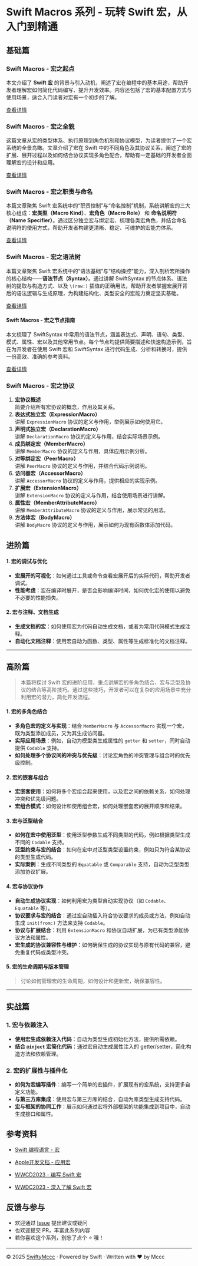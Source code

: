# Swift Macros 系列 - 玩转 Swift 宏，从入门到精通



## 基础篇

### Swift Macros - 宏之起点
本文介绍了 **Swift 宏** 的背景与引入动机，阐述了宏在编程中的基本用途，帮助开发者理解宏如何简化代码编写、提升开发效率。内容还包括了宏的基本配置方式与使用场景，适合入门读者对宏有一个初步的了解。

[查看详情](https://github.com/iAmMccc/SwiftyMccc/blob/main/SwiftMacro/docs/1.宏之起点.md)

### Swift Macros - 宏之全貌
这篇文章从宏的类型体系、执行原理到角色机制和协议模型，为读者提供了一个宏系统的全景鸟瞰。文章介绍了宏在 Swift 中的不同角色及其协议关系，阐述了宏的扩展、展开过程以及如何结合协议实现多角色配合，帮助有一定基础的开发者全面理解宏的设计和应用。

[查看详情](https://github.com/iAmMccc/SwiftyMccc/blob/main/SwiftMacro/docs/2.宏之全貌.md)

### Swift Macros - 宏之职责与命名
本篇文章聚焦 Swift 宏系统中的“职责控制”与“命名控制”机制，系统讲解宏的三大核心组成：**宏类型（Macro Kind）**、**宏角色（Macro Role）** 和 **命名说明符（Name Specifier）**。通过区分独立宏与绑定宏、梳理各类宏角色，并结合命名说明符的使用方式，帮助开发者构建更清晰、稳定、可维护的宏能力体系。

[查看详情](https://github.com/iAmMccc/SwiftyMccc/blob/main/SwiftMacro/docs/3.宏之职责与命名.md)

### Swift Macros - 宏之语法树

本篇文章聚焦 Swift 宏系统中的“语法基础”与“结构操控”能力，深入剖析宏所操作的核心结构——**语法节点（Syntax）**。通过讲解 SwiftSyntax 的节点体系、语法树的提取与构造方式、以及 `\(raw:)` 插值的正确用法，帮助开发者掌握宏展开背后的语法逻辑与生成原理，为构建结构化、类型安全的宏能力奠定坚实基础。

[查看详情](https://github.com/iAmMccc/SwiftyMccc/blob/main/SwiftMacro/docs/4.宏之语法树.md)



#### Swift Macros - 宏之节点指南

本文梳理了 SwiftSyntax 中常用的语法节点，涵盖表达式、声明、语句、类型、模式、属性、宏以及其他常用节点。每个节点均提供简要描述和快速构造示例，旨在为开发者在使用 Swift 宏和 SwiftSyntax 进行代码生成、分析和转换时，提供一份高效、准确的参考资料。

[查看详情](https://github.com/iAmMccc/SwiftyMccc/blob/main/SwiftMacro/docs/5.宏之节点指南.md)



### Swift Macros - 宏之协议

1. **宏协议概述**  
   简要介绍所有宏协议的概念，作用及其关系。  
2. **表达式独立宏（ExpressionMacro）**  
   讲解 `ExpressionMacro` 协议的定义与作用，举例展示如何使用它。  
3. **声明式独立宏（DeclarationMacro）**  
   讲解 `DeclarationMacro` 协议的定义与作用，结合实际场景示例。  
4. **成员绑定宏（MemberMacro）**  
   讲解 `MemberMacro` 协议的定义与作用，具体应用示例分析。  
5. **对等绑定宏（PeerMacro）**  
   讲解 `PeerMacro` 协议的定义与作用，并结合代码示例说明。  
6. **访问器宏（AccessorMacro）**  
   讲解 `AccessorMacro` 协议的定义与作用，提供相应的实现示例。  
7. **扩展宏（ExtensionMacro）**  
   讲解 `ExtensionMacro` 协议的定义与作用，结合使用场景进行讲解。  
8. **属性宏（MemberAttributeMacro）**  
   讲解 `MemberAttributeMacro` 协议的定义与作用，展示常见的用法。  
9. **方法体宏（BodyMacro）**  
   讲解 `BodyMacro` 协议的定义与作用，展示如何为现有函数体添加代码。



## 进阶篇

#### 1. 宏的调试与优化
- **宏展开的可视化**：如何通过工具或命令查看宏展开后的实际代码，帮助开发者调试。  
- **性能考虑**：宏在编译时展开，是否会影响编译时间，如何优化宏的使用以避免不必要的性能损失。

#### 2. 宏与注释、文档生成
- **生成文档的宏**：如何使用宏为代码自动生成文档，或者为常用代码模式生成注释。  
- **自动化文档注释**：使用宏自动为函数、类型、属性等生成标准化的文档注释。

---

## 高阶篇

> 本篇将探讨 Swift 宏的进阶应用，重点讲解宏的多角色结合、宏与泛型及协议的结合等高阶技巧。通过这些技巧，开发者可以在复杂的应用场景中充分利用宏的潜力，简化开发流程。

#### 1. 宏的多角色结合
- **多角色宏的定义与实现**：结合 `MemberMacro` 与 `AccessorMacro` 实现一个宏，既为类型添加成员，又为其生成访问器。  
- **实际应用场景**：例如，自动为模型类生成属性的 `getter` 和 `setter`，同时自动提供 `Codable` 支持。  
- **如何处理多个协议间的冲突与优先级**：讨论宏角色的冲突管理与组合时的优先级控制。

#### 2. 宏的嵌套与组合
- **宏嵌套使用**：如何将多个宏组合起来使用，以及宏之间的依赖关系，如何处理冲突和优先级问题。  
- **宏组合模式**：如何设计和使用组合宏，如何处理嵌套宏的展开顺序和结果。

#### 3. 宏与泛型结合
- **如何在宏中使用泛型**：使用泛型参数生成不同类型的代码，例如根据类型生成不同的 `Codable` 支持。  
- **泛型约束与宏的结合**：如何在宏中对泛型类型设置约束，例如只为符合某协议的类型生成代码。  
- **实际案例**：生成不同类型的 `Equatable` 或 `Comparable` 支持，自动为泛型类型添加协议扩展。

#### 4. 宏与协议协作
- **自动生成协议实现**：如何利用宏为类型自动实现协议（如 `Codable`、`Equatable` 等）。  
- **协议要求与宏的结合**：通过宏自动插入符合协议要求的成员或方法，例如自动生成 `init(from:)` 方法来支持 `Codable`。  
- **协议与扩展结合**：利用 `ExtensionMacro` 和协议自动扩展，为已有类型添加协议方法和属性。  
- **宏生成的协议兼容性与维护**：如何确保生成的协议实现与原有代码的兼容，避免重复代码或类型冲突。

#### 5. 宏的生命周期与版本管理
> 讨论如何管理宏的生命周期，如何设计和更新宏，确保兼容性。

---

## 实战篇

### 1. 宏与依赖注入
- **使用宏生成依赖注入代码**：自动为类型生成初始化方法，提供所需依赖。  
- **结合 `@inject` 宏简化代码**：通过宏自动生成属性注入的 getter/setter，简化构造方法和依赖管理。

### 2. 宏的扩展性与插件化
- **如何为宏编写插件**：编写一个简单的宏插件，扩展现有的宏系统，支持更多自定义功能。  
- **与第三方库集成**：使用宏与第三方库的结合，自动为库类型生成支持代码。  
- **宏与框架的协同工作**：展示如何通过宏将外部框架的功能集成到项目中，自动生成接口和属性。









## 参考资料

* [Swift 编程语言 - 宏](https://docs.swift.org/swift-book/documentation/the-swift-programming-language/macros/)

* [Apple开发文档 - 应用宏](https://developer.apple.com/documentation/swift/externalmacro(module:type:))

* [WWCD2023 - 编写 Swift 宏](https://developer.apple.com/cn/videos/play/wwdc2023/10166)

* [WWDC2023 - 深入了解 Swift 宏](https://developer.apple.com/cn/videos/play/wwdc2023/10167)



## 反馈与参与

- 欢迎通过 [Issue](https://github.com/iAmMccc/SwiftyMccc/issues) 提出建议或疑问  
- 也欢迎提交 PR，丰富此系列内容  
- 若你喜欢这个系列，别忘了点个 ⭐️ 哦！

---

© 2025 [SwiftyMccc](https://github.com/iAMMccc/SwiftyMccc) · Powered by Swift · Written with ❤️ by Mccc

